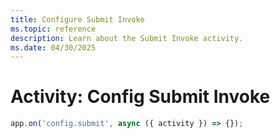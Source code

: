 ```yaml
---
title: Configure Submit Invoke
ms.topic: reference
description: Learn about the Submit Invoke activity.
ms.date: 04/30/2025
---
```



# Activity: Config Submit Invoke

```typescript
app.on('config.submit', async ({ activity }) => {});
```
